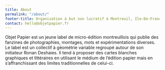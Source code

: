 ```yaml
---
title: About
permalink: "/about/"
footer-title: Organisation à but non lucratif à Montreuil, Ile-De-France, France.
contact: hello@objetpapier.fr
---
```


Objet Papier est un jeune label de micro-édition montreuillois
qui publie des fanzines de photographies, montages, mots et
expérimentations diverses.
Le label est un collectif à géométrie variable regroupé autour
de son initiateur Ronan Deshaies. Il tend à proposer des cartes
blanches graphiques et littéraires en utilisant le médium de
l’édition papier mais en s’affranchissant des limites traditionnelles
de celui-ci.
